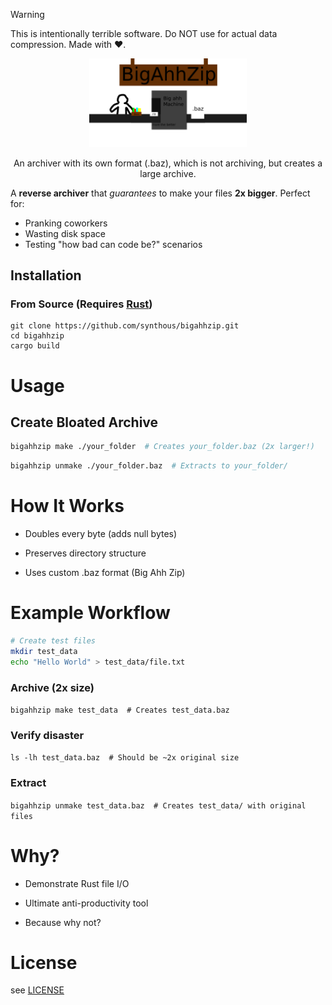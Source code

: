 > [!WARNING]
> This is intentionally terrible software.
> Do NOT use for actual data compression. Made with ❤️.

<div align="center">
  <picture>
    <img alt="BigAhhZip: More the Better!"
         src="https://github.com/SynthouS/BigAhhZip/blob/main/assets/bazGit.png"
         width="50%">
  </picture>

  An archiver with its own format (.baz), which is not archiving, but creates a large archive.
</div>

A **reverse archiver** that *guarantees* to make your files **2x bigger**. Perfect for:
- Pranking coworkers 
- Wasting disk space 
- Testing "how bad can code be?" scenarios 

## Installation

### From Source (Requires [Rust](https://www.rust-lang.org/))
```
git clone https://github.com/synthous/bigahhzip.git
cd bigahhzip
cargo build
```

# Usage
<h2>Create Bloated Archive</h2>

```bash
bigahhzip make ./your_folder  # Creates your_folder.baz (2x larger!)
```

```bash
bigahhzip unmake ./your_folder.baz  # Extracts to your_folder/
```

# How It Works
- Doubles every byte (adds null bytes)

- Preserves directory structure

- Uses custom .baz format (Big Ahh Zip)

# Example Workflow
```bash
# Create test files
mkdir test_data
echo "Hello World" > test_data/file.txt
```

<h3>Archive (2x size)</h3>

`bigahhzip make test_data  # Creates test_data.baz`

<h3>Verify disaster</h3>

`ls -lh test_data.baz  # Should be ~2x original size`

<h3>Extract</h3>

`bigahhzip unmake test_data.baz  # Creates test_data/ with original files`

# Why? 
- Demonstrate Rust file I/O

- Ultimate anti-productivity tool

- Because why not?

# License
see [LICENSE](LICENSE)
